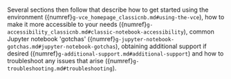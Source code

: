 ```{include} ./g-introduction-core.md
```

Several sections then follow that describe how to get started using the environment ({numref}`g-vce_homepage_classicnb.md#using-the-vce`), how to make it more accessible to your needs ({numref}`g-accessibility_classicnb.md#classic-notebook-accessibility`), common Jupyter notebook 'gotchas' ({numref}`g-jupyter-notebook-gotchas.md#jupyter-notebook-gotchas`), obtaining additional support if desired ({numref}`g-additional-support.md#additional-support`) and how to troubleshoot any issues that arise ({numref}`g-troubleshooting.md#troubleshooting`).
